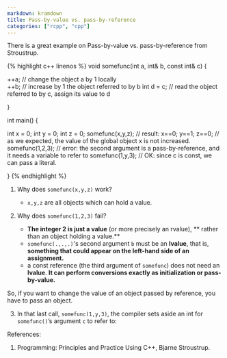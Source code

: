 ```yaml
---
markdown: kramdown
title: Pass-by-value vs. pass-by-reference
categories: ["rcpp", "cpp"]
---
```


<link rel="stylesheet" type="text/css" href="/css/sidecpp.css">

There is a great example on Pass-by-value vs. pass-by-reference from Stroustrup.

{% highlight c++ linenos %}
void somefunc(int a, int& b, const int& c) {

  ++a;           // change the object a by 1 locally                 
  ++b;           // increase by 1 the object referred to by b 
  int d = c;     // read the object referred to by c, assign its value to d

}

int main() {

  int x = 0;
  int y = 0;
  int z = 0;
  somefunc(x,y,z); // result: x==0; y==1; z==0;
                   // as we expected, the value of the global object x is not increased.
  somefunc(1,2,3); // error: the second argument is a pass-by-reference, and it needs a variable to refer to
  somefunc(1,y,3); // OK: since c is const, we can pass a literal.

}
{% endhighlight %}

1. Why does `somefunc(x,y,z)` work?
    - `x,y,z` are all objects which can hold a value.

2. Why does `somefunc(1,2,3)` fail? 
    - **The integer 2 is just a value** (or more precisely an rvalue), ** rather than an object holding a value.** 
    - `somefunc(.,.,.)`'s second argument `b` must be an **lvalue**, that is, **something that could appear on the left-hand side of an assignment.**
    - a const reference (the third argument of `somefunc`) does not need an **lvalue**. **It can perform conversions exactly as initialization or pass-by-value.**

So, if you want to change the value of an object passed by reference, you have to pass an object. 

3. In that last call, `somefunc(1,y,3)`, the compiler sets aside an int for `somefunc()`’s argument `c` to refer to:

References:
1. Programming: Principles and Practice Using C++, Bjarne Stroustrup.
